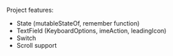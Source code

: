 Project features:

- State (mutableStateOf, remember function)
- TextField (KeyboardOptions, imeAction, leadingIcon)
- Switch
- Scroll support
